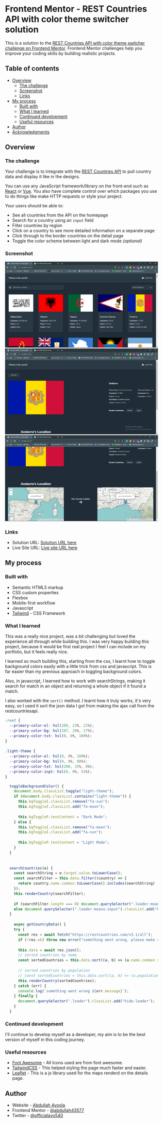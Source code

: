 # Frontend Mentor - REST Countries API with color theme switcher solution

This is a solution to the [REST Countries API with color theme switcher challenge on Frontend Mentor](https://www.frontendmentor.io/challenges/rest-countries-api-with-color-theme-switcher-5cacc469fec04111f7b848ca). Frontend Mentor challenges help you improve your coding skills by building realistic projects.

## Table of contents

- [Overview](#overview)
  - [The challenge](#the-challenge)
  - [Screenshot](#screenshot)
  - [Links](#links)
- [My process](#my-process)
  - [Built with](#built-with)
  - [What I learned](#what-i-learned)
  - [Continued development](#continued-development)
  - [Useful resources](#useful-resources)
- [Author](#author)
- [Acknowledgments](#acknowledgments)

## Overview

### The challenge

Your challenge is to integrate with the [REST Countries API](https://restcountries.com) to pull country data and display it like in the designs.

You can use any JavaScript framework/library on the front-end such as [React](https://reactjs.org) or [Vue](https://vuejs.org). You also have complete control over which packages you use to do things like make HTTP requests or style your project.

Your users should be able to:

- See all countries from the API on the homepage
- Search for a country using an `input` field
- Filter countries by region
- Click on a country to see more detailed information on a separate page
- Click through to the border countries on the detail page
- Toggle the color scheme between light and dark mode _(optional)_

### Screenshot

![](<./screenshots/Screenshot%20(129).png>)
![](<./screenshots/Screenshot%20(130).png>)
![](<./screenshots/Screenshot%20(131).png>)

### Links

- Solution URL: [Solution URL here](https://www.frontendmentor.io/solutions/responsive-all-countries-rest-api-built-using-vanilla-js-and-tailwind-Pwkoad4AUp)
- Live Site URL: [Live site URL here](https://allaroundtheworld-api.netlify.app/)

## My process

### Built with

- Semantic HTML5 markup
- CSS custom properties
- Flexbox
- Mobile-first workflow
- Javascript
- [Tailwind](https://tailwindcss.com/docs/installation) - CSS Framework

### What I learned

This was a really nice project, was a bit challenging but loved the experience all through while building this. I was very happy building this project, because it would be first real project I feel I can include on my portfolio, but it feels really nice.

I learned so much building this, starting from the css, I learnt how to toggle background colors easily with a little trick from css and javascript. This is far easier than my previous approach in toggling background colors.

Also, in javascript, I learned how to work with searchStrings, making it search for match in an object and returning a whole object if it found a match.

I also worked with the `sort()` method. I learnt how it truly works, it's very easy, so I used it sort the json data I got from making the ajax call from the restcountriesapi.

```css
:root {
  --primary-color-el: hsl(209, 23%, 22%);
  --primary-color-bg: hsl(207, 26%, 17%);
  --primary-color-txt: hsl(0, 0%, 100%);
}

.light-theme {
  --primary-color-el: hsl(0, 0%, 100%);
  --primary-color-bg: hsl(0, 0%, 98%);
  --primary-color-txt: hsl(200, 15%, 8%);
  --primary-color-inpt: hsl(0, 0%, 52%);
}
```

```js
  toggleBackgroundColor() {
    document.body.classList.toggle("light-theme");
    if (document.body.classList.contains("light-theme")) {
      this.bgToggleI.classList.remove("fa-sun");
      this.bgToggleI.classList.add("fa-moon");

      this.bgToggleP.textContent = "Dark Mode";
    } else {
      this.bgToggleI.classList.remove("fa-moon");
      this.bgToggleI.classList.add("fa-sun");

      this.bgToggleP.textContent = "Light Mode";
    }
  }


  searchCountries(e) {
    const searchString = e.target.value.toLowerCase();
    const searchFilter = this.data.filter((country) => {
      return country.name.common.toLowerCase().includes(searchString) || country.name.official.toLowerCase().includes(searchString);
    });
    this.renderCountry(searchFilter);

    if (searchFilter.length === 0) document.querySelector(".loader-moana-input").classList.remove("hide-loader");
    else document.querySelector(".loader-moana-input").classList.add("hide-loader");
  }

    async getCountryData() {
    try {
      const res = await fetch("https://restcountries.com/v3.1/all");
      if (!res.ok) throw new error("something went wrong, please make sure you're connected to the internet");

      this.data = await res.json();
      // sorted countries by name
      const sortedCountries = this.data.sort((a, b) => (a.name.common > b.name.common ? 1 : -1));

      // sorted countries by population
      // const sortedCountries = this.data.sort((a, b) => (a.population > b.population ? -1 : 1));
      this.renderCountry(sortedCountries);
    } catch (err) {
      console.log(`something went wrong ${err.message}`);
    } finally {
      document.querySelector(".loader").classList.add("hide-loader");
    }
  }
```

### Continued development

I'll continue to develop myself as a developer, my aim is to be the best version of myself in this coding journey.

### Useful resources

- [Font Awesome](https://fontawesome.com/) - All Icons used are from font awesome.
- [TailwindCSS](https://tailwindcss.com/docs/installation) - This helped styling the page much faster and easier.
- [Leaflet](https://leafletjs.com/index.html) - This is a js library used for the maps renderd on the details page.

## Author

- Website - [Abdullah Ayoola](https://github.com/abdullah43577)
- Frontend Mentor - [@abdullah43577](https://www.frontendmentor.io/profile/abdullah43577)
- Twitter - [@officialayo540](https://twitter.com/officialayo540)
